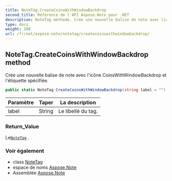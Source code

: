 ```yaml
---
title: NoteTag.CreateCoinsWithWindowBackdrop
second_title: Référence de l'API Aspose.Note pour .NET
description: NoteTag méthode. Crée une nouvelle balise de note avec licône CoinsWithWindowBackdrop et létiquette spécifiée.
type: docs
weight: 280
url: /fr/net/aspose.note/notetag/createcoinswithwindowbackdrop/
---
```

## NoteTag.CreateCoinsWithWindowBackdrop method

Crée une nouvelle balise de note avec l'icône CoinsWithWindowBackdrop et l'étiquette spécifiée.

```csharp
public static NoteTag CreateCoinsWithWindowBackdrop(string label = "")
```

| Paramètre | Taper | La description |
| --- | --- | --- |
| label | String | Le libellé du tag. |

### Return_Value

Le[`NoteTag`](../) .

### Voir également

* class [NoteTag](../)
* espace de noms [Aspose.Note](../../notetag/)
* Assemblée [Aspose.Note](../../../)


